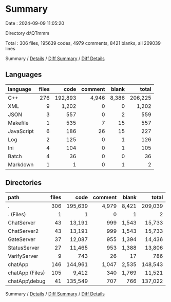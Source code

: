 # Summary

Date : 2024-09-09 11:05:20

Directory d:\\QTmmm

Total : 306 files,  195639 codes, 4979 comments, 8421 blanks, all 209039 lines

Summary / [Details](details.md) / [Diff Summary](diff.md) / [Diff Details](diff-details.md)

## Languages
| language | files | code | comment | blank | total |
| :--- | ---: | ---: | ---: | ---: | ---: |
| C++ | 276 | 192,893 | 4,946 | 8,386 | 206,225 |
| XML | 9 | 1,202 | 0 | 0 | 1,202 |
| JSON | 3 | 557 | 0 | 2 | 559 |
| Makefile | 1 | 535 | 7 | 15 | 557 |
| JavaScript | 6 | 186 | 26 | 15 | 227 |
| Log | 2 | 125 | 0 | 1 | 126 |
| Ini | 4 | 104 | 0 | 1 | 105 |
| Batch | 4 | 36 | 0 | 0 | 36 |
| Markdown | 1 | 1 | 0 | 1 | 2 |

## Directories
| path | files | code | comment | blank | total |
| :--- | ---: | ---: | ---: | ---: | ---: |
| . | 306 | 195,639 | 4,979 | 8,421 | 209,039 |
| . (Files) | 1 | 1 | 0 | 1 | 2 |
| ChatServer | 43 | 13,191 | 999 | 1,543 | 15,733 |
| ChatServer2 | 43 | 13,191 | 999 | 1,543 | 15,733 |
| GateServer | 37 | 12,087 | 955 | 1,394 | 14,436 |
| StatusServer | 27 | 11,465 | 953 | 1,388 | 13,806 |
| VarifyServer | 9 | 743 | 26 | 17 | 786 |
| chatApp | 146 | 144,961 | 1,047 | 2,535 | 148,543 |
| chatApp (Files) | 105 | 9,412 | 340 | 1,769 | 11,521 |
| chatApp\\debug | 41 | 135,549 | 707 | 766 | 137,022 |

Summary / [Details](details.md) / [Diff Summary](diff.md) / [Diff Details](diff-details.md)